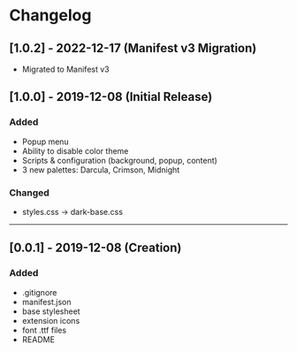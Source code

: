 # Changelog

## [1.0.2] - 2022-12-17 (Manifest v3 Migration)

- Migrated to Manifest v3

## [1.0.0] - 2019-12-08 (Initial Release)

### Added

- Popup menu
- Ability to disable color theme
- Scripts & configuration (background, popup, content)
- 3 new palettes: Darcula, Crimson, Midnight

### Changed

- styles.css -> dark-base.css

---

## [0.0.1] - 2019-12-08 (Creation)

### Added

- .gitignore
- manifest.json
- base stylesheet
- extension icons
- font .ttf files
- README
